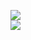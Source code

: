 [![](https://img.shields.io/badge/Made%20With-Github%20Spray-lightgrey.svg?style=for-the-badge&logo=github)](https://github.com/Annihil/github-spray#12600)  
[![](https://i.imgur.com/2DrTn0Z.gif)](https://github.com/Annihil/github-spray)